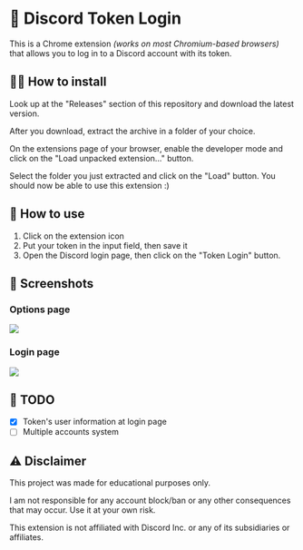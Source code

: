 # 👾 Discord Token Login

This is a Chrome extension _(works on most Chromium-based browsers)_ that allows you to log in to a Discord account with its token.

## 👨‍💻 How to install

Look up at the "Releases" section of this repository and download the latest version.

After you download, extract the archive in a folder of your choice.

On the extensions page of your browser, enable the developer mode and click on the "Load unpacked extension..." button.

Select the folder you just extracted and click on the "Load" button. You should now be able to use this extension :)

## 🤔 How to use

1. Click on the extension icon
2. Put your token in the input field, then save it
3. Open the Discord login page, then click on the "Token Login" button.

## 📸 Screenshots

### Options page

![](https://github.com/umgustavo/discord-token-login/raw/main/screenshots/options_page.png)

### Login page

![](https://github.com/umgustavo/discord-token-login/raw/main/screenshots/login_page.png)

## 📝 TODO

-   [x] Token's user information at login page
-   [ ] Multiple accounts system

## ⚠️ Disclaimer

This project was made for educational purposes only.

I am not responsible for any account block/ban or any other consequences that may occur. Use it at your own risk.

This extension is not affiliated with Discord Inc. or any of its subsidiaries or affiliates.
